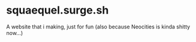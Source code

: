 # squaequel.surge.sh
A website that i making, just for fun (also because Neocities is kinda shitty now...)
